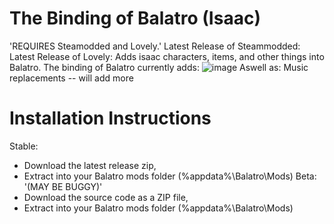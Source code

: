 # The Binding of Balatro (Isaac)
'REQUIRES Steamodded and Lovely.'
Latest Release of Steammodded:
[](github.com/Steamodded/smods/releases/latest)
Latest Release of Lovely:
[](github.com/ethangreen-dev/lovely-injector/releases/latest)
Adds isaac characters, items, and other things into Balatro.
The binding of Balatro currently adds:
![image](https://github.com/user-attachments/assets/3dba582b-055b-42c2-aaa2-81400f22a00e)
Aswell as:
Music replacements
-- will add more
# Installation Instructions
Stable:
+ Download the latest release zip,
+ Extract into your Balatro mods folder (%appdata%\Balatro\Mods)
Beta:
'(MAY BE BUGGY)'
+ Download the source code as a ZIP file,
+ Extract into your Balatro mods folder (%appdata%\Balatro\Mods)
